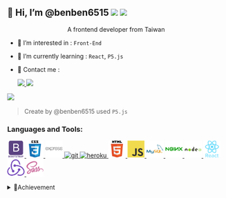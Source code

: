 ## 👋 Hi, I’m @benben6515 [![](https://img.shields.io/static/v1?label=idemy&message=[MTR05]&style=flat&branch=6.x&logo=librarything&colorA=a45&colorB=333)](https://bootcamp.lidemy.com/) [![](https://www.codewars.com/users/z2266109/badges/micro)](https://www.codewars.com/users/z2266109) 

<p align="center">A frontend developer from Taiwan</p>

- 👀 I’m interested in : `Front-End` 
- 🌱 I’m currently learning : `React`, `P5.js`
- 🚀 Contact me : <p></p>

     [![](https://img.shields.io/static/v1?label=&message=benben6515&style=flat&branch=6.x&logo=mattermost&color=037fc6) ](https://chat.lidemy.com/lidemy/messages/@benben6515) [![](https://img.shields.io/static/v1?label=&message=z2266109&style=flat&branch=6.x&logo=gmail&color=eee) ](mailto:z2266109@gmail.com)


<a target="_blank" href="https://openprocessing.org/sketch/1194583"><img src="https://i.imgur.com/GrmzakT.gif" width=300 /><a>
> Create by @benben6515 used `P5.js`

<h3 align="left">Languages and Tools:</h3>
<p align="left"> <a href="https://getbootstrap.com" target="_blank"> <img src="https://raw.githubusercontent.com/devicons/devicon/master/icons/bootstrap/bootstrap-plain-wordmark.svg" alt="bootstrap" width="40" height="40"/> </a> <a href="https://www.w3schools.com/css/" target="_blank"> <img src="https://raw.githubusercontent.com/devicons/devicon/master/icons/css3/css3-original-wordmark.svg" alt="css3" width="40" height="40"/> </a> <a href="https://expressjs.com" target="_blank"> <img src="https://raw.githubusercontent.com/devicons/devicon/master/icons/express/express-original-wordmark.svg" alt="express" width="40" height="40"/> </a> <a href="https://git-scm.com/" target="_blank"> <img src="https://www.vectorlogo.zone/logos/git-scm/git-scm-icon.svg" alt="git" width="40" height="40"/> </a> <a href="https://heroku.com" target="_blank"> <img src="https://www.vectorlogo.zone/logos/heroku/heroku-icon.svg" alt="heroku" width="40" height="40"/> </a> <a href="https://www.w3.org/html/" target="_blank"> <img src="https://raw.githubusercontent.com/devicons/devicon/master/icons/html5/html5-original-wordmark.svg" alt="html5" width="40" height="40"/> </a> <a href="https://developer.mozilla.org/en-US/docs/Web/JavaScript" target="_blank"> <img src="https://raw.githubusercontent.com/devicons/devicon/master/icons/javascript/javascript-original.svg" alt="javascript" width="40" height="40"/> </a> <a href="https://www.mysql.com/" target="_blank"> <img src="https://raw.githubusercontent.com/devicons/devicon/master/icons/mysql/mysql-original-wordmark.svg" alt="mysql" width="40" height="40"/> </a> <a href="https://www.nginx.com" target="_blank"> <img src="https://raw.githubusercontent.com/devicons/devicon/master/icons/nginx/nginx-original.svg" alt="nginx" width="40" height="40"/> </a> <a href="https://nodejs.org" target="_blank"> <img src="https://raw.githubusercontent.com/devicons/devicon/master/icons/nodejs/nodejs-original-wordmark.svg" alt="nodejs" width="40" height="40"/> </a> <a href="https://reactjs.org/" target="_blank"> <img src="https://raw.githubusercontent.com/devicons/devicon/master/icons/react/react-original-wordmark.svg" alt="react" width="40" height="40"/> </a> <a href="https://redux.js.org" target="_blank"> <img src="https://raw.githubusercontent.com/devicons/devicon/master/icons/redux/redux-original.svg" alt="redux" width="40" height="40"/> </a> <a href="https://sass-lang.com" target="_blank"> <img src="https://raw.githubusercontent.com/devicons/devicon/master/icons/sass/sass-original.svg" alt="sass" width="40" height="40"/> </a> </p>


<details>
  <summary>🚩Achievement</summary>
    <ul>
      <li><a target="_blank" href="https://oj.lidemy.com/">LidemyOJ (LIOJ)</a> : 1001 - 1053 ( all )</li>
      <li><a target="_blank" href="https://lidemy-http-challenge.herokuapp.com/start">Lidemy HTTP Challenge</a> : 01 - 15 ( all )</li>
      <li><a target="_blank" href="https://flukeout.github.io"/>CSS Dinner</a> : 01 - 32 ( all )</li>
      <li><a target="_blank" href="http://flexboxfroggy.com/">Flexbox Froggy</a> : 01 -24 ( all )</li>
    </ul>
</details>

<!---
benben6515/benben6515 is a ✨ special ✨ repository because its `README.md` (this file) appears on your GitHub profile.
You can click the Preview link to take a look at your changes.
--->
